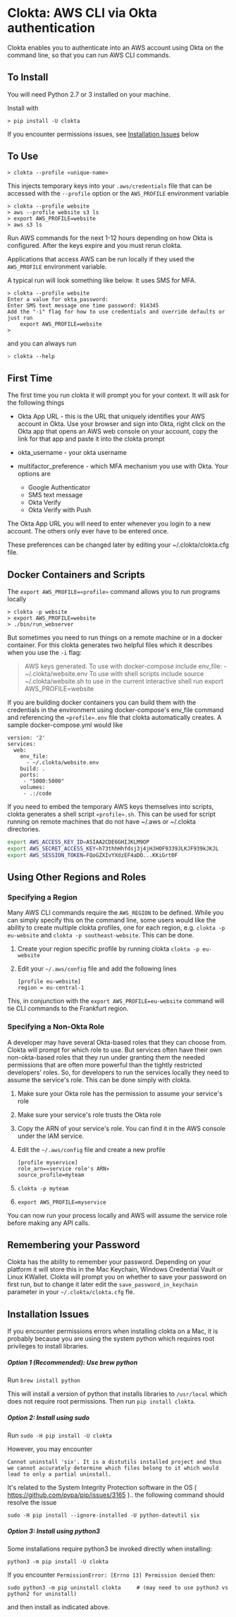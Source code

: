# Clokta: AWS CLI via Okta authentication

Clokta enables you to authenticate into an AWS account using Okta on the command line, so that you can run AWS CLI commands.

## To Install

You will need Python 2.7 or 3 installed on your machine.

Install with

```
> pip install -U clokta
```

If you encounter permissions issues, see [Installation Issues](#install_issues) below

## To Use

```shell
> clokta --profile «unique-name»
```

This injects temporary keys into your `.aws/credentials` file that can be accessed with the `--profile` option or the `AWS_PROFILE` environment variable

```shell
> clokta --profile website
> aws --profile website s3 ls
> export AWS_PROFILE=website
> aws s3 ls
```

Run AWS commands for the next 1-12 hours depending on how Okta is configured.  After the keys expire and you must rerun clokta.

Applications that access AWS can be run locally if they used the `AWS_PROFILE` environment variable.

A typical run will look something like below.  It uses SMS for MFA.

```shell
> clokta --profile website
Enter a value for okta_password:
Enter SMS text message one time password: 914345
Add the "-i" flag for how to use credentials and override defaults or just run
	export AWS_PROFILE=website
>
```

and you can always run
```bash
> clokta --help
```


## First Time

The first time you run clokta it will prompt you for your context.  It will ask for the following things

- Okta App URL - this is the URL that uniquely identifies your AWS account in Okta.  Use your browser and sign into Okta, right click on the Okta app that opens an AWS web console on your account, copy the link for that app and paste it into the clokta prompt

-  okta_username - your okta username
- multifactor_preference - which MFA mechanism you use with Okta.  Your options are
  - Google Authenticator
  - SMS text message
  - Okta Verify
  - Okta Verify with Push

The Okta App URL you will need to enter whenever you login to a new account.  The others only ever have to be entered once.

These preferences can be changed later by editing your ~/.clokta/clokta.cfg file.

## Docker Containers and Scripts

The `export AWS_PROFILE=«profile»` command allows you to run programs locally  

```shell
> clokta -p website
> export AWS_PROFILE=website
> ./bin/run_webserver
```

But sometimes you need to run things on a remote machine or in a docker container.  For this clokta generates two helpful files which it describes when you use the `-i` flag:

> AWS keys generated.
> To use with docker-compose include
> 	env_file:
> 	    \- ~/.clokta/website.env
> To use with shell scripts include
> 	source ~/.clokta/website.sh
> to use in the current interactive shell run
> 	export AWS_PROFILE=website

If you are building docker containers you can build them with the credentials in the environment using docker-compose's env_file command and referencing the `«profile».env` file that clokta automatically creates.  A sample docker-compose.yml would like

```Yml
version: '2'
services:
  web:
    env_file:
      - ~/.clokta/website.env
    build: .
    ports:
     - "5000:5000"
    volumes:
     - .:/code
```

If you need to embed the temporary AWS keys themselves into scripts, clokta generates a shell script  `«profile».sh`.  This can be used for script running on remote machines that do not have ~/.aws or ~/.clokta directories.

```bash
export AWS_ACCESS_KEY_ID=ASIAA2CDE6GHIJKLM9OP
export AWS_SECRET_ACCESS_KEY=h73thhHhfdsj3j4jHJHOF9339JLKJF939kJKJL
export AWS_SESSION_TOKEN=FQoGZXIvYXdzEF4aDO...KKiGrt0F
```

## Using Other Regions and Roles

### Specifying a Region

Many AWS CLI commands require the `AWS_REGION` to be defined.  While you can simply specify this on the command line, some users would like the ability to create multiple clokta profiles, one for each region, e.g. `clokta -p eu-website` and `clokta -p southeast-website`.  This can be done.

1. Create your region specific profile by running clokta
   `clokta -p eu-website`

2. Edit your `~/.aws/config` file and add the following lines

   ```
   [profile eu-website]
   region = eu-central-1
   ```

This, in conjunction with the `export AWS_PROFILE=eu-website` command will tie CLI commands to the Frankfurt region.

### Specifying a Non-Okta Role

A developer may have several Okta-based roles that they can choose from.  Clokta will prompt for which role to use.  But services often have their own non-okta-based roles that they run under granting them the needed permissions that are often more powerful than the tightly restricted developers' roles. So, for developers to run the services locally they need to assume the service's role.  This can be done simply with clokta.

1. Make sure your Okta role has the permission to assume your service's role

2. Make sure your service's role trusts the Okta role 

3. Copy the ARN of your service's role.  You can find it in the AWS console under the IAM service.

4. Edit the `~/.aws/config` file and create a new profile

   ```
   [profile myservice]
   role_arn=«service role's ARN»
   source_profile=myteam
   ```

5. `clokta -p myteam`

6. `export AWS_PROFILE=myservice`

You can now run your process locally and AWS will assume the service role before making any API calls.

## Remembering your Password

Clokta has the ability to remember your password.  Depending on your platform it will store this in the Mac Keychain, Windows Credential Vault or Linux KWallet.  Clokta will prompt you on whether to save your password on first run, but to change it later edit the `save_password_in_keychain` parameter in your `~/.clokta/clokta.cfg` fle.

## <a name="install_issues">Installation Issues</a>

If you encounter permissions errors when installing clokta on a Mac, it is probably because you are using the system python which requires root privileges to install libraries.

##### Option 1 (Recommended): Use brew python

Run `brew install python`

This will install a version of python that installs libraries to `/usr/local` which does not require root permissions.  Then run `pip install clokta`.

##### Option 2: Install using sudo

Run `sudo -H pip install -U clokta`

However, you may encounter

```
Cannot uninstall 'six'. It is a distutils installed project and thus we cannot accurately determine which files belong to it which would lead to only a partial uninstall.
```

It's related to the System Integrity Protection software in the OS ( https://github.com/pypa/pip/issues/3165 ).. the following command should resolve the issue

```
sudo -H pip install --ignore-installed -U python-dateutil six
```

##### Option 3: Install using python3

Some installations require python3 be invoked directly when installing:

```
python3 -m pip install -U clokta
```

If you encounter `PermissionError: [Errno 13] Permission denied` then:
```
sudo python3 -m pip uninstall clokta     # (may need to use python3 vs python2 for uninstall)
```
and then install as indicated above.
